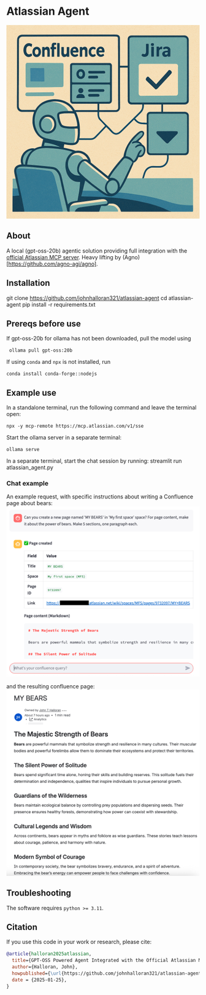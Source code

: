 # Atlassian Agent
![Atlassian Agent](assets/atlassianAgent.png "")

## About

A local (gpt-oss-20b) agentic solution providing full integration with the [official Atlassian MCP server](https://www.atlassian.com/blog/announcements/remote-mcp-server).  Heavy lifting by (Agno)[https://github.com/agno-agi/agno].

## Installation
   git clone https://github.com/johnhalloran321/atlassian-agent
   cd atlassian-agent
   pip install -r requirements.txt

## Prereqs before use
If gpt-oss-20b for ollama has not been downloaded, pull the model using

     ollama pull gpt-oss:20b

If using `conda` and `npx` is not installed, run 

    conda install conda-forge::nodejs

## Example use
In a standalone terminal, run the following command and leave the terminal open:

    npx -y mcp-remote https://mcp.atlassian.com/v1/sse

Start the ollama server in a separate terminal:

    ollama serve


In a separate terminal, start the chat session by running:
   streamlit run atlassian_agent.py

### Chat example
An example request, with specific instructions about writing a Confluence page about bears:
![Example chat session](assets/bears_confluence_request.png)

and the resulting confluence page:
![Example generated Confluence page](assets/bears_confluence.png)

## Troubleshooting
The software requires `python >= 3.11`.

## Citation
If you use this code in your work or research, please cite:

```bibtex
@article{halloran2025atlassian,
  title={GPT-OSS Powered Agent Integrated with the Official Atlassian MCP server},
  author={Halloran, John},
  howpublished={\url{https://github.com/johnhalloran321/atlassian-agent}},
  date = {2025-01-25},  
}
```